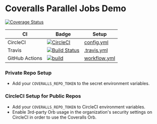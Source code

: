 # Coveralls Parallel Jobs Demo

[![Coverage Status](https://coveralls.io/repos/github/nickmerwin/node-demo/badge.svg?branch=master)](https://coveralls.io/github/nickmerwin/node-demo?branch=master)

| CI | Badge | Setup |
| -- | -- | -- |
| CircleCI | [![CircleCI](https://circleci.com/gh/nickmerwin/node-demo.svg?style=svg)](https://circleci.com/gh/nickmerwin/node-demo) | [config.yml](https://github.com/nickmerwin/node-demo/blob/master/.circleci/config.yml) |
| Travis | [![Build Status](https://travis-ci.org/nickmerwin/node-demo.svg?branch=master)](https://travis-ci.org/nickmerwin/node-demo) | [.travis.yml](https://github.com/nickmerwin/node-demo/blob/master/.travis.yml) |
| GitHub Actions | [![build](https://github.com/nickmerwin/node-demo/workflows/build/badge.svg)](https://github.com/nickmerwin/node-demo/actions?query=workflow%3Abuild) | [workflow.yml](https://github.com/nickmerwin/node-demo/blob/master/.github/workflows/workflow.yml) |

### Private Repo Setup

* Add your `COVERALLS_REPO_TOKEN` to the secret environment variables.

### CircleCI Setup for Public Repos

* Add your `COVERALLS_REPO_TOKEN` to CircleCI environment variables.
* Enable 3rd-party Orb usage in the organization's security settings on CircleCI in order to use the Coveralls Orb.
